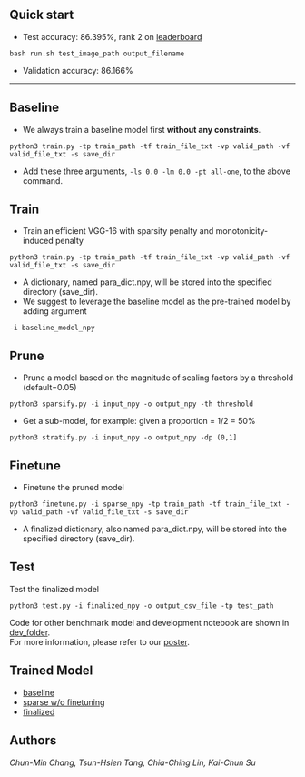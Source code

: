 ## Quick start
- Test accuracy: 86.395%, rank 2 on [leaderboard](https://www.kaggle.com/c/2018-spring-dlcv-final-project-2/leaderboard)
```
bash run.sh test_image_path output_filename
```
- Validation accuracy: 86.166%

--------

## Baseline
- We always train a baseline model first __without any constraints__.
```
python3 train.py -tp train_path -tf train_file_txt -vp valid_path -vf valid_file_txt -s save_dir 
```
- Add these three arguments, ```-ls 0.0 -lm 0.0 -pt all-one```, to the above command.

## Train
- Train an efficient VGG-16 with sparsity penalty and monotonicity-induced penalty
```
python3 train.py -tp train_path -tf train_file_txt -vp valid_path -vf valid_file_txt -s save_dir
```
- A dictionary, named para_dict.npy, will be stored into the specified directory (save_dir).
- We suggest to leverage the baseline model as the pre-trained model by adding argument
```
-i baseline_model_npy
```

## Prune
- Prune a model based on the magnitude of scaling factors by a threshold (default=0.05)
```
python3 sparsify.py -i input_npy -o output_npy -th threshold
```

- Get a sub-model, for example: given a proportion = 1/2 = 50%
```
python3 stratify.py -i input_npy -o output_npy -dp (0,1]
```

## Finetune
- Finetune the pruned model
```
python3 finetune.py -i sparse_npy -tp train_path -tf train_file_txt -vp valid_path -vf valid_file_txt -s save_dir
```
- A finalized dictionary, also named para_dict.npy, will be stored into the specified directory (save_dir). 

## Test
Test the finalized model
```
python3 test.py -i finalized_npy -o output_csv_file -tp test_path
```
Code for other benchmark model and development notebook are shown in [dev_folder](https://github.com/thtang/DLCV2018SPRING/tree/master/final/dev_notebook).<br>
For more information, please refer to our [poster](https://github.com/thtang/DLCV2018SPRING/blob/master/final/poster.pdf).

## Trained Model
* [baseline](https://www.dropbox.com/s/c1u540426hxb0bc/save_baseline.zip?dl=0)
* [sparse w/o finetuning](https://www.dropbox.com/s/3v8f2cuv3wf9f2u/save_full.zip?dl=0)
* [finalized](https://www.dropbox.com/s/9dkpvttpymbxlr4/save_finetune.zip?dl=0)


## Authors
*Chun-Min Chang, Tsun-Hsien Tang, Chia-Ching Lin, Kai-Chun Su*

